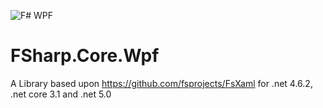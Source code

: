 ![F# WPF](https://github.com/ChrisPulman/FSharp.Core.Wpf/src/fswpf.png "F# WPF")
# FSharp.Core.Wpf
A Library based upon https://github.com/fsprojects/FsXaml for .net 4.6.2, .net core 3.1 and .net 5.0
